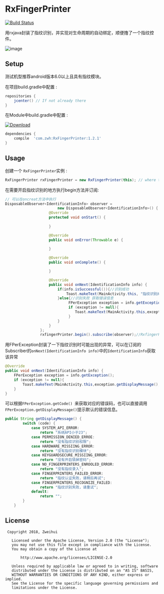 # RxFingerPrinter

[![Build Status](https://api.travis-ci.org/tbruyelle/RxPermissions.svg?branch=master)](https://travis-ci.org/tbruyelle/RxPermissions)

用rxjava封装了指纹识别，并实现对生命周期的自动绑定，顺便撸了一个指纹控件。

![image](https://github.com/Zweihui/RxFingerPrinter/blob/master/gif/ScreenShot.gif)

## Setup

测试机型推荐android版本6.0以上且具有指纹模块。

在项目build.gradle中配置 :

```gradle
repositories {
    jcenter() // If not already there
}
```
在Module中build.gradle中配置 :

[ ![Download](https://api.bintray.com/packages/zhangweihui0503/maven/RxFingerPrinter/images/download.svg?version=1.2.0) ](https://bintray.com/zhangweihui0503/maven/RxFingerPrinter/1.2.0/link)
```gradle
dependencies {
    compile  'com.zwh:RxFingerPrinter:1.2.1'
}
```

## Usage

创建一个 `RxFingerPrinter`实例  :

```java
RxFingerPrinter rxFingerPrinter = new RxFingerPrinter(this); // where this is an Activity instance
```
在需要开启指纹识别的地方执行begin方法并订阅:

```java
// 可以在oncreat方法中执行
DisposableObserver<IdentificationInfo> observer =
                        new DisposableObserver<IdentificationInfo>() {
                    @Override
                    protected void onStart() {
                        
                    }

                    @Override
                    public void onError(Throwable e) {
                    
                    }

                    @Override
                    public void onComplete() {

                    }

                    @Override
                    public void onNext(IdentificationInfo info) {
                        if(info.isSuccessful()){//识别成功
                            Toast.makeText(MainActivity.this, "指纹识别成功", Toast.LENGTH_SHORT).show();
                        }else{//识别失败 获取错误信息
                             FPerException exception = info.getException();
                             if (exception != null){
                                Toast.makeText(MainActivity.this,exception.getDisplayMessage(),Toast.LENGTH_SHORT).show();
                             }
                        }
                    }
                };
                rxfingerPrinter.begin().subscribe(observer);//RxfingerPrinter会自动在onPause()时暂停指纹监听，onResume()时恢复指纹监听)
```


用FPerException封装了一下指纹识别时可能出现的异常，可以在订阅的Subscriber的`onNext(IdentificationInfo info)`中的`IdentificationInfo`获取该异常
```java
@Override
public void onNext(IdentificationInfo info) {
    FPerException exception = info.getException();
    if (exception != null){
        Toast.makeText(MainActivity.this,exception.getDisplayMessage(),Toast.LENGTH_SHORT).show();
    }
}
```
可以根据```FPerException.getCode() ```来获取对应的错误码，也可以直接调用```FPerException.getDisplayMessage()```提示默认的错误信息。
```java
public String getDisplayMessage() {
        switch (code) {
            case SYSTEM_API_ERROR:
                return "系统API小于23";
            case PERMISSION_DENIED_ERROE:
                return "没有指纹识别权限";
            case HARDWARE_MISSIING_ERROR:
                return "没有指纹识别模块";
            case KEYGUARDSECURE_MISSIING_ERROR:
                return "没有开启锁屏密码";
            case NO_FINGERPRINTERS_ENROOLED_ERROR:
                return "没有指纹录入";
            case FINGERPRINTERS_FAILED_ERROR:
                return "指纹认证失败，请稍后再试";
            case FINGERPRINTERS_RECOGNIZE_FAILED:
                return "指纹识别失败，请重试";
            default:
                return "";
        }
    }
 ```
 
 
 ## License
``` 
 Copyright 2018, Zweihui 
  
   Licensed under the Apache License, Version 2.0 (the "License");
   you may not use this file except in compliance with the License.
   You may obtain a copy of the License at 
 
       http://www.apache.org/licenses/LICENSE-2.0 

   Unless required by applicable law or agreed to in writing, software
   distributed under the License is distributed on an "AS IS" BASIS,
   WITHOUT WARRANTIES OR CONDITIONS OF ANY KIND, either express or implied.
   See the License for the specific language governing permissions and
   limitations under the License.
```
